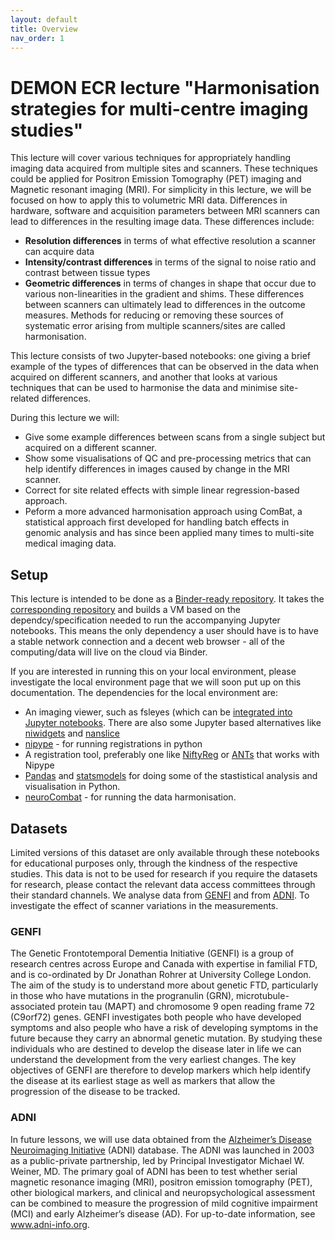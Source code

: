 ```yaml
---
layout: default
title: Overview
nav_order: 1
---
```


# DEMON ECR lecture "Harmonisation strategies for multi-centre imaging studies"
This lecture will cover various techniques for appropriately handling imaging data acquired from multiple sites and scanners. These techniques could be applied for Positron Emission Tomography (PET) imaging and Magnetic resonant imaging (MRI). For simplicity in this lecture, we will be focused on how to apply this to volumetric MRI data.
   Differences in hardware, software and acquisition parameters between MRI scanners can lead to differences in the resulting image data. These differences include:
*	**Resolution differences** in terms of what effective resolution a scanner can acquire data
*	**Intensity/contrast differences** in terms of the signal to noise ratio and contrast between tissue types
*	**Geometric differences** in terms of changes in shape that occur due to various non-linearities in the gradient and shims.
These differences between scanners can ultimately lead to differences in the outcome measures. Methods for reducing or removing these sources of systematic error arising from multiple scanners/sites are called harmonisation. 

This lecture consists of two Jupyter-based notebooks: one giving a brief example of the types of differences that can be observed in the data when acquired on different scanners, and another that looks at various techniques that can be used to harmonise the data and minimise site-related differences.   

During this lecture we will:  
* Give some example differences between scans from a single subject but acquired on a different scanner.
* Show some visualisations of QC and pre-processing metrics that can help identify differences in images caused by change in the MRI scanner.
* Correct for site related effects with simple linear regression-based approach.
* Peform a more advanced harmonisation approach using ComBat, a statistical approach first developed for handling batch effects in genomic analysis and has since been applied many times to multi-site medical imaging data.

## Setup
This lecture is intended to be done as a [Binder-ready repository](https://mybinder.readthedocs.io/en/latest/introduction.html). It takes the [corresponding repository](https://github.com/HealthBioscienceIDEAS/demon-imaging-harmonisation) and builds a VM based on the dependcy/specification needed to run the accompanying Jupyter notebooks. This means the only dependency a user should have is to have a stable network connection and a decent web browser - all of the computing/data will live on the cloud via Binder. 

If you are interested in running this on your local environment, please investigate the local environment page that we will soon put up on this documentation. The dependencies for the local environment are:
* An imaging viewer, such as fsleyes (which can be [integrated into Jupyter notebooks](https://open.win.ox.ac.uk/pages/fsl/fsleyes/fsleyes/userdoc/fsleyes_notebook.html). There are also some Jupyter based alternatives like [niwidgets](https://nipy.org/packages/niwidgets/index.html) and [nanslice](https://github.com/spinicist/nanslice)
*	[nipype](https://nipype.readthedocs.io/en/latest/) - for running registrations in python
*	A registration tool, preferably one like [NiftyReg](https://github.com/KCL-BMEIS/niftyreg) or [ANTs](http://stnava.github.io/ANTs/) that works with Nipype
*	[Pandas](https://pandas.pydata.org/docs/index.html) and [statsmodels](https://www.statsmodels.org/stable/index.html) for doing some of the stastistical analysis and visualisation in Python.
*	[neuroCombat](https://github.com/Jfortin1/neuroCombat) - for running the data harmonisation.


## Datasets
Limited versions of this dataset are only available through these notebooks for educational purposes only, through the kindness of the respective studies. This data is not to be used for research if you require the datasets for research, please contact the relevant data access committees through their standard channels. 
We analyse data from [GENFI](https://www.genfi.org/) and from [ADNI](http://adni.loni.usc.edu/). To investigate the effect of scanner variations in the measurements.

### GENFI
The Genetic Frontotemporal Dementia Initiative (GENFI) is a group of research centres across Europe and Canada with expertise in familial FTD, and is co-ordinated by Dr Jonathan Rohrer at University College London.
The aim of the study is to understand more about genetic FTD, particularly in those who have mutations in the progranulin (GRN), microtubule-associated protein tau (MAPT) and chromosome 9 open reading frame 72 (C9orf72) genes.
GENFI investigates both people who have developed symptoms and also people who have a risk of developing symptoms in the future because they carry an abnormal genetic mutation. By studying these individuals who are destined to develop the disease later in life we can understand the development from the very earliest changes. The key objectives of GENFI are therefore to develop markers which help identify the disease at its earliest stage as well as markers that allow the progression of the disease to be tracked.

### ADNI
In future lessons, we will use data obtained from the [Alzheimer’s Disease Neuroimaging Initiative](https://adni.loni.usc.edu) (ADNI) database. The ADNI was launched in 2003 as a public-private partnership, led by Principal Investigator Michael W. Weiner, MD. The primary goal of ADNI has been to test whether serial magnetic resonance imaging (MRI), positron emission tomography (PET), other biological markers, and clinical and neuropsychological assessment can be combined to measure the progression of mild cognitive impairment (MCI) and early Alzheimer’s disease (AD). For up-to-date information, see www.adni-info.org.

